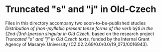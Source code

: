 # Truncated "s" and "j" in Old-Czech
Files in this directory accompany two soon-to-be-published studies *Distribution of (non-)syllabic present tense forms of the verb* býti *in the {2nd-|3rd-}person singular in Old Czech*, based on the research project *Truncated "s" and "j" in Old Czech texts*, funded by the Internal Grant Agency of Masaryk University (CZ.02.2.69/0.0/0.0/19_073/0016943).
